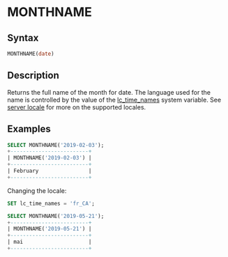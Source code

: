 # MONTHNAME

## Syntax

```sql
MONTHNAME(date)
```

## Description

Returns the full name of the month for date. The language used for the name is controlled by the value of the [lc_time_names](/kb/en/server-system-variables/#lc_time_names) system variable. See [server locale](/columns-storage-engines-and-plugins/data-types/string-data-types/character-sets/internationalization-and-localization/server-locale) for more on the supported locales.

## Examples

```sql
SELECT MONTHNAME('2019-02-03');
+-------------------------+
| MONTHNAME('2019-02-03') |
+-------------------------+
| February                |
+-------------------------+
```

Changing the locale:

```sql
SET lc_time_names = 'fr_CA';

SELECT MONTHNAME('2019-05-21');
+-------------------------+
| MONTHNAME('2019-05-21') |
+-------------------------+
| mai                     |
+-------------------------+
```